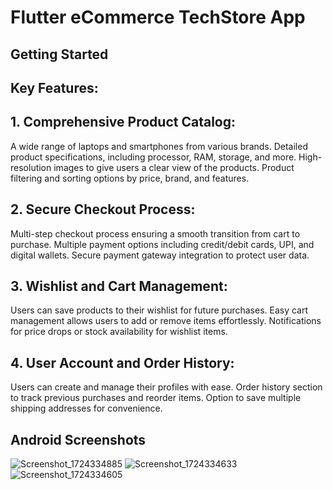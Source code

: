 # Flutter eCommerce TechStore App

## Getting Started

## Key Features:

## 1. Comprehensive Product Catalog:
A wide range of laptops and smartphones from various brands.
Detailed product specifications, including processor, RAM, storage, and more.
High-resolution images to give users a clear view of the products.
Product filtering and sorting options by price, brand, and features.

## 2. Secure Checkout Process:
 Multi-step checkout process ensuring a smooth transition from cart to purchase.
Multiple payment options including credit/debit cards, UPI, and digital wallets.
Secure payment gateway integration to protect user data.

## 3. Wishlist and Cart Management:
Users can save products to their wishlist for future purchases.
Easy cart management allows users to add or remove items effortlessly.
Notifications for price drops or stock availability for wishlist items.

## 4. User Account and Order History:
Users can create and manage their profiles with ease.
Order history section to track previous purchases and reorder items.
Option to save multiple shipping addresses for convenience.

## Android Screenshots

![Screenshot_1724334885](https://github.com/user-attachments/assets/25cc123c-f32d-4b39-a10d-9008a940140b)
![Screenshot_1724334633](https://github.com/user-attachments/assets/bf689d49-b053-41a0-ac87-efe892890c31)
![Screenshot_1724334605](https://github.com/user-attachments/assets/f8009788-c2df-4697-bbb6-e4eda7958f11)
